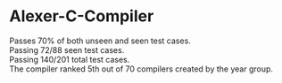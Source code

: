 # Alexer-C-Compiler  

Passes 70% of both unseen and seen test cases.  
Passing 72/88 seen test cases.  
Passing 140/201 total test cases.  
The compiler ranked 5th out of 70 compilers created by the year group.  
